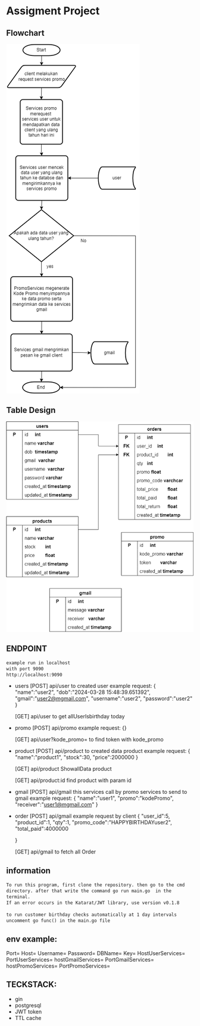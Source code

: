 # Assigment Project

## Flowchart

![Getting Started](flowchart.png)

## Table Design

![Getting Started](table.png)

## ENDPOINT

    example run in localhost
    with port 9090
    http://localhost:9090

- users
  [POST] api/user
  to created user
  example request:
  {
  "name":"user2",
  "dob":"2024-03-28 15:48:39.651392",
  "gmail":"user2@mgmail.com",
  "username":"user2",
  "password":"user2"
  }

  [GET] api/user
  to get allUserIsbirthday today

- promo
  [POST] api/promo
  example request:
  {}

  [GET] api/user?kode_promo=
  to find token with kode_promo

- product
  [POST] api/product
  to created data product
  example request:
  {
  "name":"product1",
  "stock":30,
  "price":2000000
  }

  [GET] api/product
  ShowallData product

  [GET] api/product:id
  find product with param id

- gmail
  [POST] api/gmail
  this services call by promo services to send to gmail
  example request:
  {
  "name":"user1",
  "promo":"kodePromo",
  "receiver":"user1@mgmail.com"
  }

- order
  [POST] api/gmail
  example request by client
  {
  "user_id":5,
  "product_id":1,
  "qty":1,
  "promo_code":"HAPPYBIRTHDAYuser2",
  "total_paid":4000000

  }

  [GET] api/gmail
  to fetch all Order

## information

    To run this program, first clone the repository. then go to the cmd directory. after that write the command go run main.go  in the terminal.
    If an error occurs in the Katarat/JWT library, use version v0.1.8

    to run customer birthday checks automatically at 1 day intervals uncomment go func() in the main.go file

## env example:

Port=
Host=
Username=
Password=
DBName=
Key=
HostUserServices=
PortUserServices=
hostGmailServices=
PortGmailServices=
hostPromoServices=
PortPromoServices=

## TECKSTACK:

- gin
- postgresql
- JWT token
- TTL cache
